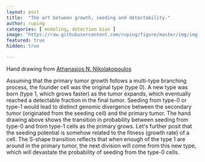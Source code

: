 ```yaml
---
layout: post
title:  "The art between growth, seeding and detectability."
author: ruping
categories: [ modeling, detection bias ]
image: "https://raw.githubusercontent.com/ruping/figure/master/img/img_0107.jpg"
featured: true
hidden: true

---
```

Hand drawing from [Athanasios N. Nikolakopoulos](https://www.nikolako.net/)

Assuming that the primary tumor growth follows a multi-type branching process, the founder cell was the original type (type 0). A new type was born (type 1, which grows faster) as the tumor expands, which eventually reached a detectable fraction in the final tumor. Seeding from type-0 or type-1 would lead to distinct genomic divergence between the secondary tumor (originated from the seeding cell) and the primary tumor. The hand drawing above shows the transition in probability between seeding from type-0 and from type-1 cells as the primary grows. Let's further posit that the seeding potential is somehow related to the fitness (growth rate) of a cell. The S-shape transition reflects that when enough of the type 1 are around in the primary tumor, the next division will come from this new type, which will devastate the probability of seeding from the type-0 cells.
 


<!--
#### So how do we do spoilers?

```html
<span class="spoiler">My hidden paragraph here.</span>
```
-->